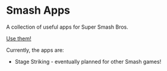 Smash Apps
==========

A collection of useful apps for Super Smash Bros.

[Use them!](http://quetzle.github.io/smash-apps)

Currently, the apps are:

* Stage Striking - eventually planned for other Smash games!